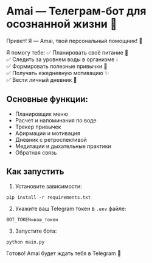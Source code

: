 # Amai — Телеграм-бот для осознанной жизни 🌸

Привет! Я — Amai, твой персональный помощник! 🪷

Я помогу тебе:
✅ Планировать своё питание 🍱  
✅ Следить за уровнем воды в организме 💧  
✅ Формировать полезные привычки 📆  
✅ Получать ежедневную мотивацию ✨  
✅ Вести личный дневник 📝  

## Основные функции:
- Планировщик меню
- Расчет и напоминания по воде
- Трекер привычек
- Афирмации и мотивация
- Дневник с ретроспективой
- Медитации и дыхательные практики
- Обратная связь

## Как запустить
1. Установите зависимости:
```
pip install -r requirements.txt
```

2. Укажите ваш Telegram токен в `.env` файле:
```
BOT_TOKEN=ваш_токен
```

3. Запустите бота:
```
python main.py
```

Готово! Amai будет ждать тебя в Telegram 💫
